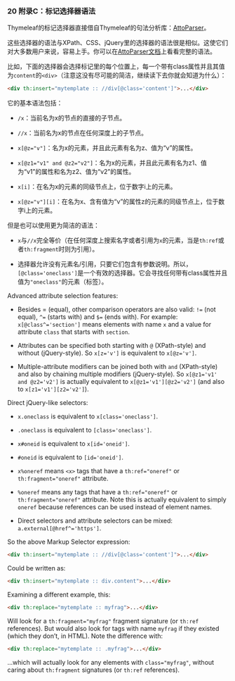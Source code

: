 ### 20 附录C：标记选择器语法

Thymeleaf的标记选择器直接借自Thymeleaf的句法分析库：[AttoParser](http://attoparser.org/)。

这些选择器的语法与XPath、CSS、jQuery里的选择器的语法很是相似。这使它们对大多数用户来说，容易上手。你可以在[AttoParser文档](http://www.attoparser.org/apidocs/attoparser/2.0.4.RELEASE/org/attoparser/select/package-summary.html)上看看完整的语法。

比如，下面的选择器会选择标记里的每个位置上，每一个带有class属性并且其值为`content`的`<div>`（注意这没有尽可能的简洁，继续读下去你就会知道为什么）：

```html
<div th:insert="mytemplate :: //div[@class='content']">...</div>
```

它的基本语法包括：

- `/x`：当前名为x的节点的直接的子节点。

- `//x`：当前名为x的节点在任何深度上的子节点。

- `x[@z="v"]`：名为x的元素，并且此元素有名为z、值为“v”的属性。

- `x[@z1="v1" and @z2="v2"]`：名为x的元素，并且此元素有名为z1、值为“v1”的属性和名为z2、值为“v2”的属性。

- `x[i]`：在名为x的元素的同级节点上，位于数字i上的元素。

- `x[@z="v"][i]`：在名为x、含有值为“v”的属性z的元素的同级节点上，位于数字i上的元素。

但是也可以使用更为简洁的语法：

- `x`与`//x`完全等价（在任何深度上搜索名字或者引用为`x`的元素，当是`th:ref`或者`th:fragment`时则为引用）。

- 选择器允许没有元素名/引用，只要它们包含有参数说明。所以，`[@class='oneclass']`是一个有效的选择器。它会寻找任何带有class属性并且值为`"oneclass"`的元素（标签）。

Advanced attribute selection features:

- Besides = (equal), other comparison operators are also valid: `!=` (not equal), `^=` (starts with) and `$=` (ends with). For example: `x[@class^='section']` means elements with name `x` and a value for attribute `class` that starts with `section`.

- Attributes can be specified both starting with `@` (XPath-style) and without (jQuery-style). So `x[z='v']` is equivalent to `x[@z='v']`.

- Multiple-attribute modifiers can be joined both with `and` (XPath-style) and also by chaining multiple modifiers (jQuery-style). So `x[@z1='v1' and @z2='v2']` is actually equivalent to `x[@z1='v1'][@z2='v2']` (and also to `x[z1='v1'][z2='v2']`).

Direct jQuery-like selectors:

- `x.oneclass` is equivalent to `x[class='oneclass']`.

- `.oneclass` is equivalent to `[class='oneclass']`.

- `x#oneid` is equivalent to `x[id='oneid']`.

- `#oneid` is equivalent to `[id='oneid']`.

- `x%oneref` means `<x>` tags that have a `th:ref="oneref"` or `th:fragment="oneref"` attribute.

- `%oneref` means any tags that have a `th:ref="oneref"` or `th:fragment="oneref"` attribute. Note this is actually equivalent to simply `oneref` because references can be used instead of element names.

- Direct selectors and attribute selectors can be mixed: `a.external[@href^='https']`.

So the above Markup Selector expression:


```html
<div th:insert="mytemplate :: //div[@class='content']">...</div>
```

Could be written as:

```html
<div th:insert="mytemplate :: div.content">...</div>
```

Examining a different example, this:

```html
<div th:replace="mytemplate :: myfrag">...</div>
```

Will look for a `th:fragment="myfrag"` fragment signature (or `th:ref` references). But would also look for tags with name `myfrag` if they existed (which they don’t, in HTML). Note the difference with:

```html
<div th:replace="mytemplate :: .myfrag">...</div>
```

…which will actually look for any elements with `class="myfrag"`, without caring about `th:fragment` signatures (or `th:ref` references).
